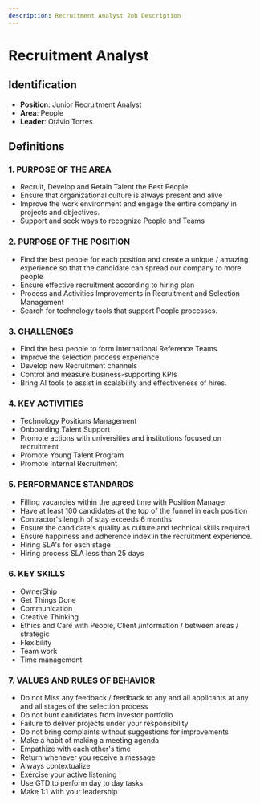 ```yaml
---
description: Recruitment Analyst Job Description
---
```


# Recruitment Analyst

## Identification

* **Position**: Junior Recruitment Analyst
* **Area**: People
* **Leader**: Otávio Torres

## Definitions

### 1. PURPOSE OF THE AREA

* Recruit, Develop and Retain Talent the Best People
* Ensure that organizational culture is always present and alive
* Improve the work environment and engage the entire company in projects and objectives.
* Support and seek ways to recognize People and Teams

### 2. PURPOSE OF THE POSITION

* Find the best people for each position and create a unique / amazing experience so that the candidate can spread our company to more people
* Ensure effective recruitment according to hiring plan
* Process and Activities Improvements in Recruitment and Selection Management
* Search for technology tools that support People processes.

### 3. CHALLENGES

* Find the best people to form International Reference Teams
* Improve the selection process experience
* Develop new Recruitment channels
* Control and measure business-supporting KPIs
* Bring AI tools to assist in scalability and effectiveness of hires.

### 4. KEY ACTIVITIES

* Technology Positions Management
* Onboarding Talent Support
* Promote actions with universities and institutions focused on recruitment
* Promote Young Talent Program
* Promote Internal Recruitment

### 5. PERFORMANCE STANDARDS

* Filling vacancies within the agreed time with Position Manager
* Have at least 100 candidates at the top of the funnel in each position
* Contractor's length of stay exceeds 6 months
* Ensure the candidate's quality as culture and technical skills required
* Ensure happiness and adherence index in the recruitment experience.
* Hiring SLA's for each stage
* Hiring process SLA less than 25 days

### 6. KEY SKILLS

* OwnerShip
* Get Things Done
* Communication
* Creative Thinking
* Ethics and Care with People, Client /information / between areas / strategic
* Flexibility
* Team work
* Time management

### 7. VALUES AND RULES OF BEHAVIOR

* Do not Miss any feedback / feedback to any and all applicants at any and all stages of the selection process
* Do not hunt candidates from investor portfolio
* Failure to deliver projects under your responsibility
* Do not bring complaints without suggestions for improvements
* Make a habit of making a meeting agenda
* Empathize with each other's time
* Return whenever you receive a message
* Always contextualize
* Exercise your active listening
* Use GTD to perform day to day tasks
* Make 1:1 with your leadership


